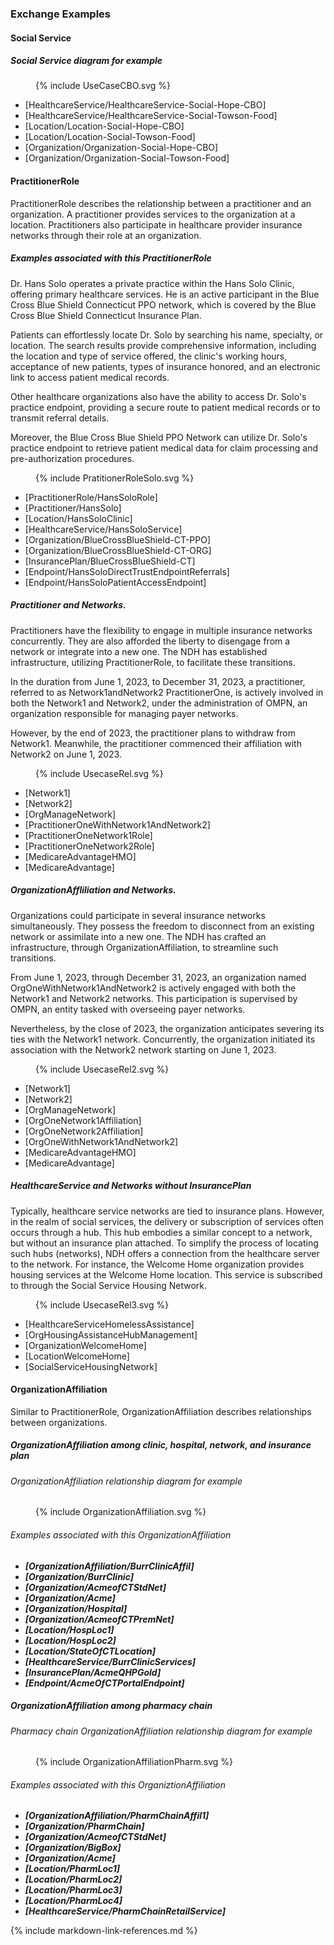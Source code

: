 ### Exchange Examples

#### Social Service


##### Social Service diagram for example
<figure>
    {% include UseCaseCBO.svg %}
    <figcaption></figcaption>
</figure>

- [HealthcareService/HealthcareService-Social-Hope-CBO]
- [HealthcareService/HealthcareService-Social-Towson-Food]
- [Location/Location-Social-Hope-CBO]
- [Location/Location-Social-Towson-Food]
- [Organization/Organization-Social-Hope-CBO]
- [Organization/Organization-Social-Towson-Food]

#### PractitionerRole
PractitionerRole describes the relationship between a practitioner and an organization. A practitioner provides services to the organization at a location. Practitioners also participate in healthcare provider insurance networks through their role at an organization.

##### Examples associated with this PractitionerRole
Dr. Hans Solo operates a private practice within the Hans Solo Clinic, offering primary healthcare services. He is an active participant in the Blue Cross Blue Shield Connecticut PPO network, which is covered by the Blue Cross Blue Shield Connecticut Insurance Plan. 

Patients can effortlessly locate Dr. Solo by searching his name, specialty, or location. The search results provide comprehensive information, including the location and type of service offered, the clinic's working hours, acceptance of new patients, types of insurance honored, and an electronic link to access patient medical records. 

Other healthcare organizations also have the ability to access Dr. Solo's practice endpoint, providing a secure route to patient medical records or to transmit referral details. 

Moreover, the Blue Cross Blue Shield PPO Network can utilize Dr. Solo's practice endpoint to retrieve patient medical data for claim processing and pre-authorization procedures.

<figure>
    {% include PratitionerRoleSolo.svg %}
    <figcaption></figcaption>
</figure>
  
- [PractitionerRole/HansSoloRole]
- [Practitioner/HansSolo]
- [Location/HansSoloClinic]
- [HealthcareService/HansSoloService]
- [Organization/BlueCrossBlueShield-CT-PPO]
- [Organization/BlueCrossBlueShield-CT-ORG]
- [InsurancePlan/BlueCrossBlueShield-CT]
- [Endpoint/HansSoloDirectTrustEndpointReferrals]
- [Endpoint/HansSoloPatientAccessEndpoint]

##### Practitioner and Networks.
Practitioners have the flexibility to engage in multiple insurance networks concurrently. They are also afforded the liberty to disengage from a network or integrate into a new one. The NDH has established infrastructure, utilizing PractitionerRole, to facilitate these transitions.

In the duration from June 1, 2023, to December 31, 2023, a practitioner, referred to as Network1andNetwork2 PractitionerOne, is actively involved in both the Network1 and Network2, under the administration of OMPN, an organization responsible for managing payer networks.

However, by the end of 2023, the practitioner plans to withdraw from Network1. Meanwhile, the practitioner commenced their affiliation with Network2 on June 1, 2023.


<figure>
    {% include UsecaseRel.svg %}
    <figcaption></figcaption>
</figure>  

- [Network1]
- [Network2]
- [OrgManageNetwork]
- [PractitionerOneWithNetwork1AndNetwork2]
- [PractitionerOneNetwork1Role]
- [PractitionerOneNetwork2Role]
- [MedicareAdvantageHMO]
- [MedicareAdvantage]


##### OrganizationAffliliation and Networks.
Organizations could participate in several insurance networks simultaneously. They possess the freedom to disconnect from an existing network or assimilate into a new one. The NDH has crafted an infrastructure, through OrganizationAffiliation, to streamline such transitions.

From June 1, 2023, through December 31, 2023, an organization named OrgOneWithNetwork1AndNetwork2 is actively engaged with both the Network1 and Network2 networks. This participation is supervised by OMPN, an entity tasked with overseeing payer networks.

Nevertheless, by the close of 2023, the organization anticipates severing its ties with the Network1 network. Concurrently, the organization initiated its association with the Network2 network starting on June 1, 2023.

<figure>
    {% include UsecaseRel2.svg %}
    <figcaption></figcaption>
</figure>  

- [Network1]
- [Network2]
- [OrgManageNetwork]
- [OrgOneNetwork1Affiliation]
- [OrgOneNetwork2Affiliation]
- [OrgOneWithNetwork1AndNetwork2]
- [MedicareAdvantageHMO]
- [MedicareAdvantage]

##### HealthcareService and Networks without InsurancePlan
Typically, healthcare service networks are tied to insurance plans. However, in the realm of social services, the delivery or subscription of services often occurs through a hub. This hub embodies a similar concept to a network, but without an insurance plan attached. To simplify the process of locating such hubs (networks), NDH offers a connection from the healthcare server to the network. For instance, the Welcome Home organization provides housing services at the Welcome Home location. This service is subscribed to through the Social Service Housing Network.

<figure>
    {% include UsecaseRel3.svg %}
    <figcaption></figcaption>
</figure>  

- [HealthcareServiceHomelessAssistance]
- [OrgHousingAssistanceHubManagement]
- [OrganizationWelcomeHome]
- [LocationWelcomeHome]
- [SocialServiceHousingNetwork]


#### OrganizationAffiliation
Similar to PractitionerRole, OrganizationAffiliation describes relationships between organizations.

##### OrganizationAffiliation among clinic, hospital, network, and insurance plan

###### OrganizationAffiliation relationship diagram for example
<figure>
    {% include OrganizationAffiliation.svg %}
    <figcaption></figcaption>
</figure>

###### Examples associated with this OrganizationAffiliation
* ***[OrganizationAffiliation/BurrClinicAffil]***
* ***[Organization/BurrClinic]***
* ***[Organization/AcmeofCTStdNet]***
* ***[Organization/Acme]***
* ***[Organization/Hospital]***
* ***[Organization/AcmeofCTPremNet]***
* ***[Location/HospLoc1]***
* ***[Location/HospLoc2]***
* ***[Location/StateOfCTLocation]***
* ***[HealthcareService/BurrClinicServices]***
* ***[InsurancePlan/AcmeQHPGold]***
* ***[Endpoint/AcmeOfCTPortalEndpoint]***


##### OrganizationAffiliation among pharmacy chain

###### Pharmacy chain OrganizationAffiliation relationship diagram for example
<figure>
    {% include OrganizationAffiliationPharm.svg %}
    <figcaption></figcaption>
</figure>

###### Examples associated with this OrganiztionAffiliation
* ***[OrganizationAffiliation/PharmChainAffil1]***
* ***[Organization/PharmChain]***
* ***[Organization/AcmeofCTStdNet]***
* ***[Organization/BigBox]***
* ***[Organization/Acme]***
* ***[Location/PharmLoc1]***
* ***[Location/PharmLoc2]***
* ***[Location/PharmLoc3]***
* ***[Location/PharmLoc4]***
* ***[HealthcareService/PharmChainRetailService]***

{% include markdown-link-references.md %}